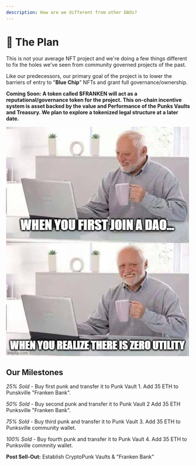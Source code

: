 ```yaml
---
description: How are we different from other DAOs?
---
```


# 🎯 The Plan

This is not your average NFT project and we're doing a few things different to fix the holes we've seen from community governed projects of the past.

Like our predecessors, our primary goal of the project is to lower the barriers of entry to "**Blue Chip**" NFTs and grant full governance/ownership.&#x20;

**Coming Soon: A token called $FRANKEN will act as a reputational/governance token for the project. This on-chain incentive system is asset backed by the value and Performance of the Punks Vaults and Treasury. We plan to explore a tokenized legal structure at a later date.**&#x20;

![](../../.gitbook/assets/meme2.jpg)

## Our Milestones

_25% Sold_ - Buy first punk and transfer it to Punk Vault 1. Add 35 ETH to Punskville "Franken Bank".&#x20;

_50% Sold_ - Buy second punk and transfer it to Punk Vault 2 Add 35 ETH Punksville "Franken Bank".

_75% Sold_ - Buy third punk and transfer it to Punk Vault 3. Add 35 ETH to Punksville community wallet.&#x20;

_100% Sold_ - Buy fourth punk and transfer it to Punk Vault 4. Add 35 ETH to Punksville commnity wallet.

**Post Sell-Out:** Establish CryptoPunk Vaults & "Franken Bank"
